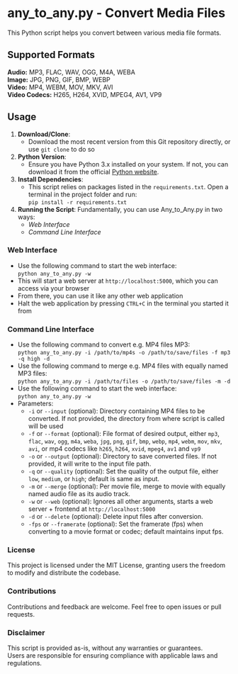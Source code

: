 # any_to_any.py - Convert Media Files

This Python script helps you convert between various media file formats.

## Supported Formats
**Audio:** MP3, FLAC, WAV, OGG, M4A, WEBA<br> 
**Image:** JPG, PNG, GIF, BMP, WEBP<br>
**Video:** MP4, WEBM, MOV, MKV, AVI<br>
**Video Codecs:** H265, H264, XVID, MPEG4, AV1, VP9

## Usage
1. **Download/Clone**:
   - Download the most recent version from this Git repository directly, or use `git clone` to do so
2. **Python Version**:
   - Ensure you have Python 3.x installed on your system. If not, you can download it from the official [Python website](https://www.python.org/downloads/).
3. **Install Dependencies**:
   - This script relies on packages listed in the `requirements.txt`. Open a terminal in the project folder and run:<br>`pip install -r requirements.txt`
4. **Running the Script**:
   Fundamentally, you can use Any_to_Any.py in two ways:
   - *Web Interface*
   - *Command Line Interface*

### Web Interface
   - Use the following command to start the web interface:<br>`python any_to_any.py -w`
   - This will start a web server at `http://localhost:5000`, which you can access via your browser
   - From there, you can use it like any other web application
   - Halt the web application by pressing `CTRL+C` in the terminal you started it from

### Command Line Interface
 - Use the following command to convert e.g. MP4 files MP3:<br>`python any_to_any.py -i /path/to/mp4s -o /path/to/save/files -f mp3 -q high -d`
 - Use the following command to merge e.g. MP4 files with equally named MP3 files:<br>`python any_to_any.py -i /path/to/files -o /path/to/save/files -m -d`
 - Use the following command to start the web interface:<br>`python any_to_any.py -w`
 - Parameters:
   - `-i` or `--input` (optional): Directory containing MP4 files to be converted. If not provided, the directory from where script is called will be used
   - `-f` or `--format` (optional): File format of desired output, either `mp3`, `flac`, `wav`, `ogg`, `m4a`, `weba`, `jpg`, `png`, `gif`, `bmp`, `webp`, `mp4`, `webm`, `mov`, `mkv`, `avi`, or mp4 codecs like `h265`, `h264`, `xvid`, `mpeg4`, `av1` and `vp9`
   - `-o` or `--output` (optional): Directory to save converted files. If not provided, it will write to the input file path.
   - `-q` or `--quality` (optional): Set the quality of the output file, either `low`, `medium`, or `high`; default is same as input.
   - `-m` or `--merge` (optional): Per movie file, merge to movie with equally named audio file as its audio track.
   - `-w` or `--web` (optional): Ignores all other arguments, starts a web server + frontend at `http://localhost:5000`
   - `-d` or `--delete` (optional): Delete input files after conversion.
   - `-fps` or `--framerate` (optional): Set the framerate (fps) when converting to a movie format or codec; default maintains input fps.

### License
This project is licensed under the MIT License, granting users the freedom to modify and distribute the codebase.

### Contributions
Contributions and feedback are welcome. Feel free to open issues or pull requests.

### Disclaimer
This script is provided as-is, without any warranties or guarantees.<br>
Users are responsible for ensuring compliance with applicable laws and regulations.
